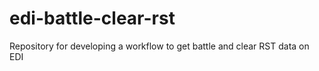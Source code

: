 # edi-battle-clear-rst
Repository for developing a workflow to get battle and clear RST data on EDI 
